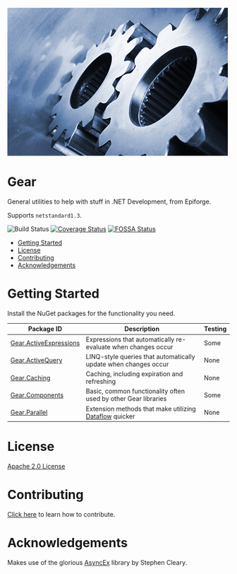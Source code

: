 ![Gear Logo](Gear.jpg) 

<h1>Gear</h1>

General utilities to help with stuff in .NET Development, from Epiforge.

Supports `netstandard1.3`.

![Build Status](https://ci.appveyor.com/api/projects/status/3s25e4ldo2ji1ech?svg=true) [![Coverage Status](https://coveralls.io/repos/github/Epiforge/Gear/badge.svg?branch=master)](https://coveralls.io/github/Epiforge/Gear?branch=master) [![FOSSA Status](https://app.fossa.io/api/projects/git%2Bgithub.com%2FEpiforge%2FGear.svg?type=shield)](https://app.fossa.io/projects/git%2Bgithub.com%2FEpiforge%2FGear?ref=badge_shield)

- [Getting Started](#getting-started)
- [License](#license)
- [Contributing](#contributing)
- [Acknowledgements](#acknowledgements)

# Getting Started

Install the NuGet packages for the functionality you need.

| Package ID | Description | Testing
| - | - | -
| [Gear.ActiveExpressions](https://www.nuget.org/packages/Gear.ActiveExpressions/) | Expressions that automatically re-evaluate when changes occur | Some
| [Gear.ActiveQuery](https://www.nuget.org/packages/Gear.ActiveQuery/) | LINQ-style queries that automatically update when changes occur | None
| [Gear.Caching](https://www.nuget.org/packages/Gear.Caching/) | Caching, including expiration and refreshing | None
| [Gear.Components](https://www.nuget.org/packages/Gear.Components/) | Basic, common functionality often used by other Gear libraries | Some
| [Gear.Parallel](https://www.nuget.org/packages/Gear.Parallel/) | Extension methods that make utilizing [Dataflow](https://www.nuget.org/packages/System.Threading.Tasks.Dataflow/) quicker | None

# License

[Apache 2.0 License](LICENSE)

# Contributing

[Click here](CONTRIBUTING.md) to learn how to contribute.

# Acknowledgements

Makes use of the glorious [AsyncEx](https://github.com/StephenCleary/AsyncEx) library by Stephen Cleary.
